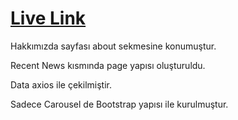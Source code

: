 # [Live Link](https://narsoft-task.netlify.app/)

Hakkımızda sayfası about sekmesine konumuştur.

Recent News kısmında page yapısı oluşturuldu.

Data axios ile çekilmiştir.

Sadece Carousel de Bootstrap yapısı ile kurulmuştur.


